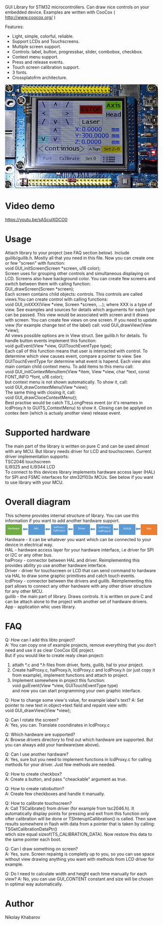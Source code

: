 GUI Library for STM32 microcontrollers. Can draw nice controls on your embedded device. Examples are written with CooCox ( http://www.coocox.org/ )

Features:  
- Light, simple, colorful, reliable.  
- Support LCDs and Touchscreens.  
- Multiple screen support.  
- Controls: label, button, progressbar, slider, combobox, checkbox.  
- Context menu support.  
- Press and release events.  
- Touch screen calibration support.  
- 3 fonts.  
- Crossplatofrm architecture.  

![](examples/photo1.jpg?raw=true)

# Video demo
https://youtu.be/sASculXDCO0

# Usage
Attach library to your project (see FAQ section below). Include guilib/guilib.h. Mostly all that you need in this file. Now you can create one or few "screen" with function:  
void GUI_initScreen(Screen *screen, u16 color);  
Screen uses for grouping other controls and simultaneous displaying on LCD. Screens also have background color. You can create few screens and switch between them with calling function:  
GUI_drawScreen(Screen *screen);  
Each screen contains child objects: controls. This controls are called views.You can create control with calling functions:  
void GUI_initXXX(View *view, Screen *screen, ...);
where XXX is a type of view. See examples and sources for details which arguments for each type can be passed. This view would be associated with screen and it draws with screen. You can create few views on one screen. If you need to update view (for example change text of the label) call:
void GUI_drawView(View *view);  
All views possible options are in View struct. See guilib.h for details.
To handle button events implement this function:  
void guiEvent(View *view, GUITouchEventType type);  
Each call of this function means that user is interracted with control. To determine which view causes event, compare a pointer to view. See GUITouchEventType for determine what event is hapend.
Each view also main contain child context menu. To add items to this menu call:  
void GUI_initContextMenuItem(View *item, View *view, char *text, const FONT_INFO *font, u16 color);  
but context menu is not shown automatically. To show it, call:  
void GUI_drawContextMenu(View *view);  
The same thing with closing it, call:  
void GUI_drawCloceContextMenu();  
Best practise would be catch TS_LongPress event (or it's renames in lcdProxy.h to GUITS_ContextMenu) to show it. Closing can be applyed on contex item (which is actualy another view) release event.

# Supported hardware
The main part of the library is written on pure C and can be used almost with any MCU. But library needs driver for LCD and touchscreen. Current driver implementation supports:  
TSC2046 touchscreen  
ILI9325 and ILI9344 LCD  
To connect to this devices library implements hardware access layer (HAL) for SPI and FSMC interfaces for stm32f103x MCUs. See below if you want to use library with your MCU.

# Overall diagram
This scheme provides internal structure of library. You can use this information if you want to add another hardware support.
![](overview.png?raw=true)
Hardware - it can be whatever you want which can be connected to your device in electrical way.  
HAL - hardware access layer for your hardware interface, i.e driver for SPI or I2C or any other bus.  
halProxy - connector between HAL and driver. Reimplementing this provides ability yo use another hardware interface.  
Driver - driver for touchscreen or LCD that can send command to hardware via HAL to draw some graphic primitives and catch touch events.  
lcdProxy - connector between the drivers and guilib. Reimplementing this part allows to connect any other hardware with any other driver structure for any other MCU.  
guilib - the main part of library. Draws controls. It is written on pure C and can be attach alone to the project with another set of hardware drivers.  
App - application whic uses library.  

# FAQ
Q: How can I add this libto project?  
A: You can copy one of example projects, remove everything that you don't need and use it as clear CooCox IDE project.  
But if you would like to create realy clean project:
1. attath *.c and *.h files from driver, fonts, guilib, hal to your project. 
2. Create halProxy.c, halProxy.h, lcdProxy.c and lcdProxy.h (or just copy it from example), implement functions and attach to project.
3. Implement somewhere in project this function:  
void guiEvent(View *view, GUITouchEventType type)  
and now you can start programming your own graphic interface.  

Q: How to change some view's value, for example label's text?
A: Set pointer to new text in object->text field and repaint view with:  
void GUI_drawView(View *view);  

Q: Can I rotate the screen?  
A: Yes, you can. Translate cooridinates in lcdProxy.c  

Q: Which hardware are supported?  
A: Browse drivers directory to find out which hardware are supported. But you can always add your hardware(see above).  

Q: Can I use another hardware?  
A: Yes, sure but you need to implement functions in lcdProxy.c for calling methods for your driver. Just few methods are needed.  

Q: How to create checkbox?  
A: Create a button, and pass "cheackable" argument as true.  

Q: How to create ratiobutton?  
A: Create few checkboxes and handle it manually.  
 
Q: How to calibrate touchscreen?  
A: Call TSCalibrate() from driver (for example from tsc2046.h). It automatically display points for pressing and exit from this function only ofter calibration will be done or TSInteruptCallibration() is called. Then save results somewhere in flash with data from a pointer that is taken by calling:
TSGetCalibrationDataPtr()  
wtich size equal sizeof(TS_CALIBRATION_DATA). Now restore this data to the same pointer each boot.

Q: Can I draw something on screen?  
A: Yes, sure. Screen repaintg is completly up to you, so you can use space without view drawing anything you want with methods from LCD driver for example.  

Q: Do I need to calculate width and height each time manually for each view?
A: No, you can use GUI_CONTENT constant and size will be chosen in optimal way automatically.

# Author
Nikolay Khabarov
